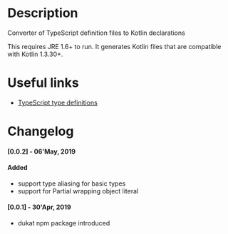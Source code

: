 # Description
Converter of TypeScript definition files to Kotlin declarations

This requires JRE 1.6+ to run. It generates Kotlin files that are compatible with Kotlin 1.3.30+.


# Useful links

- [TypeScript type definitions](https://github.com/DefinitelyTyped/DefinitelyTyped)


# Changelog

#### [0.0.2] - 06'May, 2019  
#### Added
 
 - support type aliasing for basic types
 - support for Partial wrapping object literal

#### [0.0.1] - 30'Apr, 2019
 
 - dukat npm package introduced
